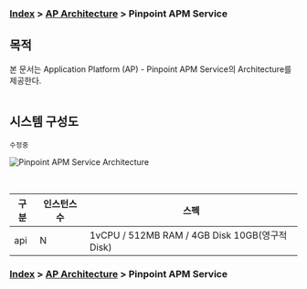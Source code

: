 ### [Index](https://github.com/okpc579/paasta-guide-new/blob/main/README.md) > [AP Architecture](../README.md) > Pinpoint APM Service

## 목적
본 문서는 Application Platform (AP) - Pinpoint APM Service의 Architecture를 제공한다.
<br><br>

## 시스템 구성도
``` 수정중 ```
<br>



![Pinpoint APM Service Architecture](image/pinpoint_architecture.png)

<br>

| 구분  | 인스턴스 수| 스펙 |
|-------|----|-----|
| api | N | 1vCPU / 512MB RAM / 4GB Disk 10GB(영구적 Disk) |



### [Index](https://github.com/okpc579/paasta-guide-new/blob/main/README.md) > [AP Architecture](../README.md) > Pinpoint APM Service
